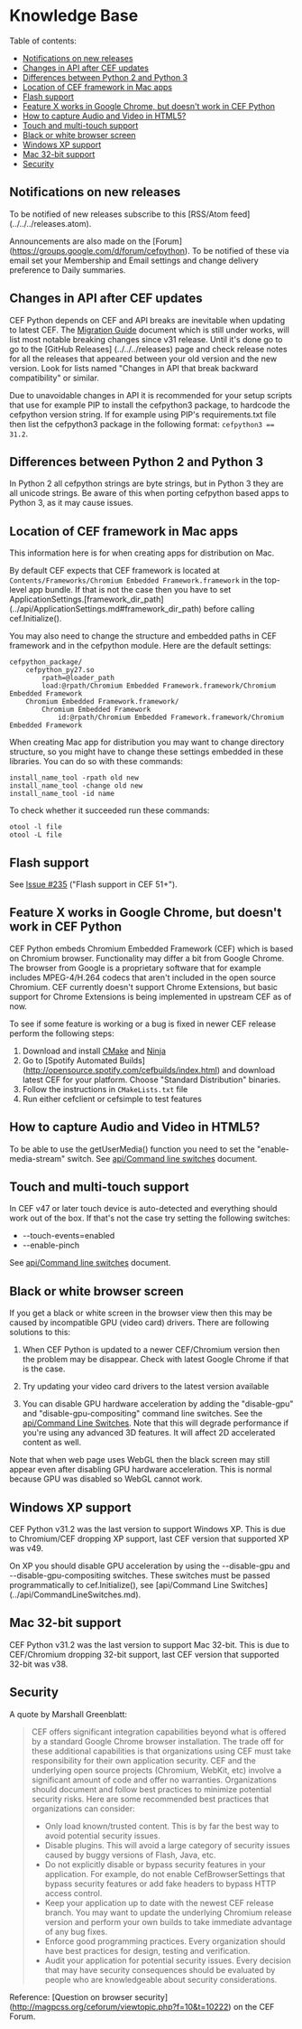 # Knowledge Base

Table of contents:
* [Notifications on new releases](#notifications-on-new-releases)
* [Changes in API after CEF updates](#changes-in-api-after-cef-updates)
* [Differences between Python 2 and Python 3](#differences-between-python-2-and-python-3)
* [Location of CEF framework in Mac apps](#location-of-cef-framework-in-mac-apps)
* [Flash support](#flash-support)
* [Feature X works in Google Chrome, but doesn't work in CEF Python](#feature-x-works-in-google-chrome-but-doesnt-work-in-cef-python)
* [How to capture Audio and Video in HTML5?](#how-to-capture-audio-and-video-in-html5)
* [Touch and multi-touch support](#touch-and-multi-touch-support)
* [Black or white browser screen](#black-or-white-browser-screen)
* [Windows XP support](#windows-xp-support)
* [Mac 32-bit support](#mac-32-bit-support)
* [Security](#security)


## Notifications on new releases

To be notified of new releases subscribe to this [RSS/Atom feed]
(../../../releases.atom).

Announcements are also made on the [Forum]
(https://groups.google.com/d/forum/cefpython).
To be notified of these via email set your Membership and Email settings
and change delivery preference to Daily summaries.


## Changes in API after CEF updates

CEF Python depends on CEF and API breaks are inevitable when updating
to latest CEF. The [Migration Guide](Migration-guide.md) document which
is still under works, will list most notable breaking changes since
v31 release. Until it's done go to go to the [GitHub Releases]
(../../../releases) page and check release notes for all the releases
that appeared between your old version and the new version. Look for
lists named "Changes in API that break backward compatibility" or
similar.

Due to unavoidable changes in API it is recommended for your setup
scripts that use for example PIP to install the cefpython3 package,
to hardcode the cefpython version string. If for example using PIP's
requirements.txt file then list the cefpython3 package in the
following format: `cefpython3 == 31.2`.


## Differences between Python 2 and Python 3

In Python 2 all cefpython strings are byte strings, but in Python 3
they are all unicode strings. Be aware of this when porting cefpython
based apps to Python 3, as it may cause issues.


## Location of CEF framework in Mac apps

This information here is for when creating apps for distribution
on Mac.

By default CEF expects that CEF framework is located at
`Contents/Frameworks/Chromium Embedded Framework.framework`
in the top-level app bundle. If that is not the case then you have
to set ApplicationSettings.[framework_dir_path]
(../api/ApplicationSettings.md#framework_dir_path) before calling
cef.Initialize().

You may also need to change the structure and embedded paths in
CEF framework and in the cefpython module. Here are the default
settings:
```
cefpython_package/
    cefpython_py27.so
        rpath=@loader_path
        load:@rpath/Chromium Embedded Framework.framework/Chromium Embedded Framework
    Chromium Embedded Framework.framework/
        Chromium Embedded Framework
            id:@rpath/Chromium Embedded Framework.framework/Chromium Embedded Framework
```

When creating Mac app for distribution you may want to change
directory structure, so you might have to change these settings
embedded in these libraries. You can do so with these commands:

```
install_name_tool -rpath old new
install_name_tool -change old new
install_name_tool -id name
```

To check whether it succeeded run these commands:
```
otool -l file
otool -L file
```


## Flash support

See [Issue #235](../../../issues/235) ("Flash support in CEF 51+").


## Feature X works in Google Chrome, but doesn't work in CEF Python

CEF Python embeds Chromium Embedded Framework (CEF) which is based
on Chromium browser. Functionality may differ a bit from Google Chrome.
The browser from Google is a proprietary software that for example
includes MPEG-4/H.264 codecs that aren't included in the open source
Chromium. CEF currently doesn't support Chrome Extensions, but basic
support for Chrome Extensions is being implemented in upstream CEF
as of now.

To see if some feature is working or a bug is fixed in newer CEF
release perform the following steps:

1. Download and install [CMake](https://cmake.org/download/) and
   [Ninja](https://github.com/ninja-build/ninja/releases)
2. Go to [Spotify Automated Builds]
   (http://opensource.spotify.com/cefbuilds/index.html)
   and download latest CEF for your platform. Choose "Standard
   Distribution" binaries.
3. Follow the instructions in `CMakeLists.txt` file
4. Run either cefclient or cefsimple to test features


## How to capture Audio and Video in HTML5?

To be able to use the getUserMedia() function you need to set the
"enable-media-stream" switch.
See [api/Command line switches](../api/CommandLineSwitches.md) document.


## Touch and multi-touch support

In CEF v47 or later touch device is auto-detected and everything should
work out of the box. If that's not the case try setting the following
switches:

* --touch-events=enabled
* --enable-pinch

See [api/Command line switches](../api/CommandLineSwitches.md) document.


## Black or white browser screen

If you get a black or white screen in the browser view then this may
be caused by incompatible GPU (video card) drivers. There are following
solutions to this:

1. When CEF Python is updated to a newer CEF/Chromium version then the
problem may be disappear. Check with latest Google Chrome if that is
the case.

2. Try updating your video card drivers to the latest version available

3. You can disable GPU hardware acceleration by adding the "disable-gpu"
and "disable-gpu-compositing" command line switches. See the
[api/Command Line Switches](../api/CommandLineSwitches.md). Note that
this will degrade performance if you're using any advanced 3D features.
It will affect 2D accelerated content as well.

Note that when web page uses WebGL then the black screen may still
appear even after disabling GPU hardware acceleration. This is normal
because GPU was disabled so WebGL cannot work.


## Windows XP support

CEF Python v31.2 was the last version to support Windows XP. This is
due to Chromium/CEF dropping XP support, last CEF version that
supported XP was v49.

On XP you should disable GPU acceleration by using the --disable-gpu
and --disable-gpu-compositing switches. These switches must be passed
programmatically to cef.Initialize(), see [api/Command Line Switches]
(../api/CommandLineSwitches.md).


## Mac 32-bit support

CEF Python v31.2 was the last version to support Mac 32-bit.
This is due to CEF/Chromium dropping 32-bit support, last CEF version
that supported 32-bit was v38.


## Security

A quote by Marshall Greenblatt:

> CEF offers significant integration capabilities beyond what
> is offered by a standard Google Chrome browser installation.
> The trade off for these additional capabilities is that
> organizations using CEF must take responsibility for their own
> application security. CEF and the underlying open source projects
> (Chromium, WebKit, etc) involve a significant amount of code and
> offer no warranties. Organizations should document and follow best
> practices to minimize potential security risks. Here are some
> recommended best practices that organizations can consider:
> - Only load known/trusted content. This is by far the best way
>   to avoid potential security issues.
> - Disable plugins. This will avoid a large category of security
>   issues caused by buggy versions of Flash, Java, etc.
> - Do not explicitly disable or bypass security features in your
>   application. For example, do not enable CefBrowserSettings that
>   bypass security features or add fake headers to bypass HTTP
>   access control.
> - Keep your application up to date with the newest CEF release
>   branch. You may want to update the underlying Chromium release
>   version and perform your own builds to take immediate advantage
>   of any bug fixes.
> - Enforce good programming practices. Every organization should
>   have best practices for design, testing and verification.
> - Audit your application for potential security issues. Every
>   decision that may have security consequences should be evaluated
>   by people who are knowledgeable about security considerations.

Reference: [Question on browser security]
(http://magpcss.org/ceforum/viewtopic.php?f=10&t=10222)
on the CEF Forum.

